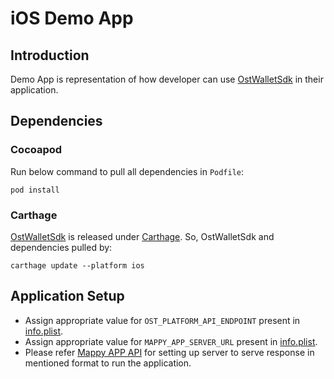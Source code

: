 # iOS Demo App

## Introduction

Demo App is representation of how developer can use [OstWalletSdk](https://github.com/ostdotcom/ost-wallet-sdk-ios) in their application.
## Dependencies

### Cocoapod 
Run below command to pull all dependencies in `Podfile`:

```
pod install
```

### Carthage
[OstWalletSdk](https://github.com/ostdotcom/ost-wallet-sdk-ios) is released under [Carthage](https://github.com/Carthage/Carthage). So, OstWalletSdk and dependencies pulled by:
```
carthage update --platform ios
```

## Application Setup

- Assign appropriate value for `OST_PLATFORM_API_ENDPOINT` present in [info.plist](https://github.com/ostdotcom/ios-demo-app/blob/develop/TestDemoApp/Info.plist). 
- Assign appropriate value for `MAPPY_APP_SERVER_URL` present in [info.plist](https://github.com/ostdotcom/ios-demo-app/blob/develop/TestDemoApp/Info.plist). 
- Please refer [Mappy APP API]() for setting up server to serve response in mentioned format to run the application.
